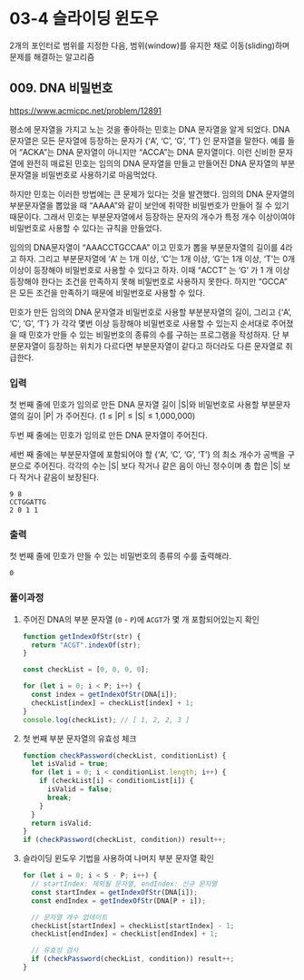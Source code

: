 # 03-4 슬라이딩 윈도우

2개의 포인터로 범위를 지정한 다음, 범위(window)를 유지한 채로 이동(sliding)하며 문제를 해결하는 알고리즘

## 009. DNA 비밀번호

https://www.acmicpc.net/problem/12891

평소에 문자열을 가지고 노는 것을 좋아하는 민호는 DNA 문자열을 알게 되었다. DNA 문자열은 모든 문자열에 등장하는 문자가 {‘A’, ‘C’, ‘G’, ‘T’} 인 문자열을 말한다. 예를 들어 “ACKA”는 DNA 문자열이 아니지만 “ACCA”는 DNA 문자열이다. 이런 신비한 문자열에 완전히 매료된 민호는 임의의 DNA 문자열을 만들고 만들어진 DNA 문자열의 부분문자열을 비밀번호로 사용하기로 마음먹었다.

하지만 민호는 이러한 방법에는 큰 문제가 있다는 것을 발견했다. 임의의 DNA 문자열의 부분문자열을 뽑았을 때 “AAAA”와 같이 보안에 취약한 비밀번호가 만들어 질 수 있기 때문이다. 그래서 민호는 부분문자열에서 등장하는 문자의 개수가 특정 개수 이상이여야 비밀번호로 사용할 수 있다는 규칙을 만들었다.

임의의 DNA문자열이 “AAACCTGCCAA” 이고 민호가 뽑을 부분문자열의 길이를 4라고 하자. 그리고 부분문자열에 ‘A’ 는 1개 이상, ‘C’는 1개 이상, ‘G’는 1개 이상, ‘T’는 0개 이상이 등장해야 비밀번호로 사용할 수 있다고 하자. 이때 “ACCT” 는 ‘G’ 가 1 개 이상 등장해야 한다는 조건을 만족하지 못해 비밀번호로 사용하지 못한다. 하지만 “GCCA” 은 모든 조건을 만족하기 때문에 비밀번호로 사용할 수 있다.

민호가 만든 임의의 DNA 문자열과 비밀번호로 사용할 부분분자열의 길이, 그리고 {‘A’, ‘C’, ‘G’, ‘T’} 가 각각 몇번 이상 등장해야 비밀번호로 사용할 수 있는지 순서대로 주어졌을 때 민호가 만들 수 있는 비밀번호의 종류의 수를 구하는 프로그램을 작성하자. 단 부분문자열이 등장하는 위치가 다르다면 부분문자열이 같다고 하더라도 다른 문자열로 취급한다.

### 입력

첫 번째 줄에 민호가 임의로 만든 DNA 문자열 길이 |S|와 비밀번호로 사용할 부분문자열의 길이 |P| 가 주어진다. (1 ≤ |P| ≤ |S| ≤ 1,000,000)

두번 째 줄에는 민호가 임의로 만든 DNA 문자열이 주어진다.

세번 째 줄에는 부분문자열에 포함되어야 할 {‘A’, ‘C’, ‘G’, ‘T’} 의 최소 개수가 공백을 구분으로 주어진다. 각각의 수는 |S| 보다 작거나 같은 음이 아닌 정수이며 총 합은 |S| 보다 작거나 같음이 보장된다.

```
9 8
CCTGGATTG
2 0 1 1
```

### 출력

첫 번째 줄에 민호가 만들 수 있는 비밀번호의 종류의 수를 출력해라.

```
0
```

### 풀이과정

1. 주어진 DNA의 부분 문자열 (`0` - `P`)에 `ACGT`가 몇 개 포함되어있는지 확인

   ```js
   function getIndexOfStr(str) {
     return "ACGT".indexOf(str);
   }

   const checkList = [0, 0, 0, 0];

   for (let i = 0; i < P; i++) {
     const index = getIndexOfStr(DNA[i]);
     checkList[index] = checkList[index] + 1;
   }
   console.log(checkList); // [ 1, 2, 2, 3 ]
   ```

2. 첫 번째 부분 문자열의 유효성 체크

   ```js
   function checkPassword(checkList, conditionList) {
     let isValid = true;
     for (let i = 0; i < conditionList.length; i++) {
       if (checkList[i] < conditionList[i]) {
         isValid = false;
         break;
       }
     }
     return isValid;
   }
   if (checkPassword(checkList, condition)) result++;
   ```

3. 슬라이딩 윈도우 기법을 사용하여 나머지 부분 문자열 확인

   ```js
   for (let i = 0; i < S - P; i++) {
     // startIndex: 제외될 문자열, endIndex: 신규 문자열
     const startIndex = getIndexOfStr(DNA[i]);
     const endIndex = getIndexOfStr(DNA[P + i]);

     // 문자열 개수 업데이트
     checkList[startIndex] = checkList[startIndex] - 1;
     checkList[endIndex] = checkList[endIndex] + 1;

     // 유효성 검사
     if (checkPassword(checkList, condition)) result++;
   }
   ```
